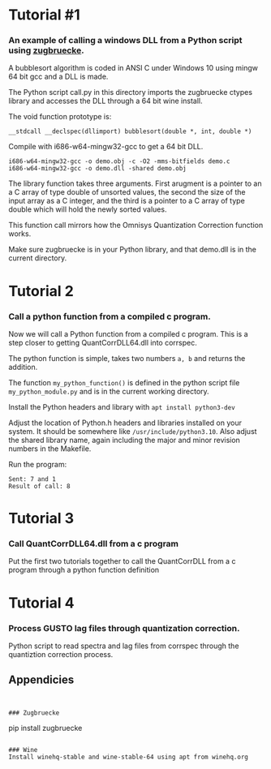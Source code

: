 # Tutorial #1
### An example of calling a windows DLL from a Python script using [zugbruecke](https://zugbruecke.readthedocs.io/en/latest/).

A bubblesort algorithm is coded in ANSI C under Windows 10 using mingw 64 bit gcc and a DLL is made.

The Python script call.py in this directory imports the zugbruecke ctypes library and accesses the DLL through a 64 bit wine install.

The void function prototype is:
```
__stdcall __declspec(dllimport) bubblesort(double *, int, double *)
```

Compile with i686-w64-mingw32-gcc to get a 64 bit DLL.
```
i686-w64-mingw32-gcc -o demo.obj -c -O2 -mms-bitfields demo.c
i686-w64-mingw32-gcc -o demo.dll -shared demo.obj
```

The library function takes three arguments.  First arugment is a pointer to an a C array of type double of unsorted values, the second the size of the input array as a C integer, and the third is a pointer to a C array of type double which will hold the newly sorted values.

This function call mirrors how the Omnisys Quantization Correction function works.

Make sure zugbruecke is in your Python library, and that demo.dll is in the current directory.

# Tutorial 2
### Call a python function from a compiled c program.

Now we will call a Python function from a compiled c program.  This is a step closer to getting QuantCorrDLL64.dll into corrspec.

The python function is simple, takes two numbers ```a, b``` and returns the addition.

The function ```my_python_function()``` is defined in the python script file ```my_python_module.py``` and is in the current working directory.

Install the Python headers and library with ```apt install python3-dev```

Adjust the location of Python.h headers and libraries installed on your system.  It should be somewhere like ```/usr/include/python3.10```.  Also adjust the shared library name, again including the major and minor revision numbers in the Makefile.

Run the program: 
```./prog
Sent: 7 and 1
Result of call: 8
```

# Tutorial 3
### Call QuantCorrDLL64.dll from a c program
Put the first two tutorials together to call the QuantCorrDLL from a c program through a python function definition


# Tutorial 4
### Process GUSTO lag files through quantization correction.

Python script to read spectra and lag files from corrspec through the quantiztion correction process.

## Appendicies
```


### Zugbruecke
```
pip install zugbruecke
```

### Wine
Install winehq-stable and wine-stable-64 using apt from winehq.org
